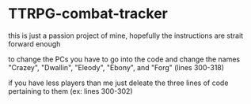 # TTRPG-combat-tracker

this is just a passion project of mine, hopefully the instructions are strait forward enough

to change the PCs you have to go into the code and change the names "Crazey", "Dwallin", "Eleody", "Ebony", and "Forg" (lines 300-318) 


if you have less players than me just deleate the three lines of code pertaining to them (ex: lines 300-302)
